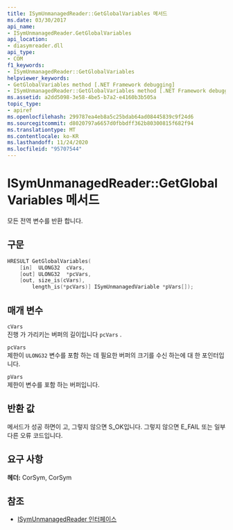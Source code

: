```yaml
---
title: ISymUnmanagedReader::GetGlobalVariables 메서드
ms.date: 03/30/2017
api_name:
- ISymUnmanagedReader.GetGlobalVariables
api_location:
- diasymreader.dll
api_type:
- COM
f1_keywords:
- ISymUnmanagedReader::GetGlobalVariables
helpviewer_keywords:
- GetGlobalVariables method [.NET Framework debugging]
- ISymUnmanagedReader::GetGlobalVariables method [.NET Framework debugging]
ms.assetid: a2dd5098-3e58-4be5-b7a2-e4160b3b505a
topic_type:
- apiref
ms.openlocfilehash: 299787ea4eb8a5c25bdab64ad08445839c9f24d6
ms.sourcegitcommit: d8020797a6657d0fbbdff362b80300815f682f94
ms.translationtype: MT
ms.contentlocale: ko-KR
ms.lasthandoff: 11/24/2020
ms.locfileid: "95707544"
---
```

# <a name="isymunmanagedreadergetglobalvariables-method"></a>ISymUnmanagedReader::GetGlobalVariables 메서드

모든 전역 변수를 반환 합니다.  
  
## <a name="syntax"></a>구문  
  
```cpp  
HRESULT GetGlobalVariables(  
    [in]  ULONG32  cVars,  
    [out] ULONG32  *pcVars,  
    [out, size_is(cVars),  
        length_is(*pcVars)] ISymUnmanagedVariable *pVars[]);  
```  
  
## <a name="parameters"></a>매개 변수  

 `cVars`  
 진행 가 가리키는 버퍼의 길이입니다 `pcVars` .  
  
 `pcVars`  
 제한이 `ULONG32` 변수를 포함 하는 데 필요한 버퍼의 크기를 수신 하는에 대 한 포인터입니다.  
  
 `pVars`  
 제한이 변수를 포함 하는 버퍼입니다.  
  
## <a name="return-value"></a>반환 값  

 메서드가 성공 하면이 고, 그렇지 않으면 S_OK입니다. 그렇지 않으면 E_FAIL 또는 일부 다른 오류 코드입니다.  
  
## <a name="requirements"></a>요구 사항  

 **헤더:** CorSym, CorSym  
  
## <a name="see-also"></a>참조

- [ISymUnmanagedReader 인터페이스](isymunmanagedreader-interface.md)
